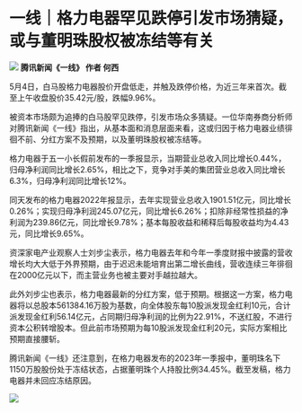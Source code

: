# 一线｜格力电器罕见跌停引发市场猜疑，或与董明珠股权被冻结等有关

![](https://inews.gtimg.com/news_bt/Orsdj8guRXSmHOfLe6ZAq5-l_SBQIH_VSynOc1pt5NSA4AA/1000)
**腾讯新闻《一线》 作者 何西**

5月4日，白马股格力电器股价开盘低走，并触及跌停价格，为近三年来首次。截至上午收盘股价35.42元/股，跌幅9.96%。

被资本市场颇为追捧的白马股罕见跌停，引发市场众多猜疑。一位华南券商分析师对腾讯新闻《一线》指出，从基本面和消息层面来看，这或归因于格力电器业绩徘徊不前、分红方案不及预期，以及董明珠股权被冻结等。

格力电器于五一小长假前发布的一季报显示，当期营业总收入同比增长0.44%，归母净利润同比增长2.65%，相比之下，竞争对手美的集团营业总收入同比增长6.3%，归母净利润同比增长12%。

同天发布的格力电器2022年报显示，去年实现营业总收入1901.51亿元，同比增长0.26%；实现归母净利润245.07亿元，同比增长6.26%；扣除非经常性损益的净利润为239.86亿元，同比增长9.78%；基本每股收益和稀释后每股收益均为4.43元，同比增长9.65%。

资深家电产业观察人士刘步尘表示，格力电器去年和今年一季度财报中披露的营收增长均大大低于外界预期，由于迟迟未能培育出第二增长曲线，营收连续三年徘徊在2000亿元以下，而主营业务也被主要对手越拉越大。

此外刘步尘也表示，格力电器最新的分红方案，低于预期。根据这一方案，格力电器将以总股本561384.16万股为基数，向全体股东每10股派发现金红利10元，合计派发现金红利56.14亿元，占同期归母净利润的比例为22.91%，不送红股，不进行资本公积转增股本。但此前市场预期为每10股派发现金红利20元，实际方案相比预期直接腰斩。

腾讯新闻《一线》还注意到，在格力电器发布的2023年一季报中，董明珠名下1150万股股份处于冻结状态，占据董明珠个人持股比例34.45%。截至发稿，格力电器并未回应冻结原因。

![](https://inews.gtimg.com/news_bt/OuMfl9RwwrX1vBv0B8Xcbw-FyOPoJ0Xx_Zg6RtqbpTvWoAA/1000)

